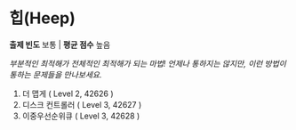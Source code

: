 # 힙(Heep)

**출제 빈도** 보통 | **평균 점수** 높음

_부분적인 최적해가 전체적인 최적해가 되는 마법!
언제나 통하지는 않지만, 이런 방법이 통하는 문제들을 만나보세요._

1.  더 맵게 ( Level 2, 42626 )
2.  디스크 컨트롤러 ( Level 3, 42627 )
3.  이중우선순위큐 ( Level 3, 42628 )
